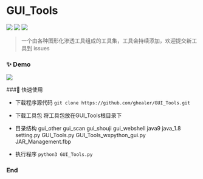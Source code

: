 # GUI_Tools

![](https://img.shields.io/github/stars/ghealer/GUI_Tools) ![](https://img.shields.io/github/forks/ghealer/GUI_Tools)  ![](https://img.shields.io/github/issues/ghealer/GUI_Tools)
> 一个由各种图形化渗透工具组成的工具集，工具会持续添加，欢迎提交新工具到 issues

### ✨ Demo
![](https://raw.githubusercontent.com/ghealer/GUI_Tools/main/img/demo.png)

###🚀 快速使用
- 下载程序源代码
`git clone https://github.com/ghealer/GUI_Tools.git`

- 下载工具包
将工具包放在GUI_Tools根目录下

- 目录结构
    gui_other
    gui_scan
    gui_shouji
    gui_webshell
    java9
    java_1.8
    setting.py
    GUI_Tools.py
    GUI_Tools_wxpython_gui.py
    JAR_Management.fbp

- 执行程序
`python3 GUI_Tools.py`

### End
